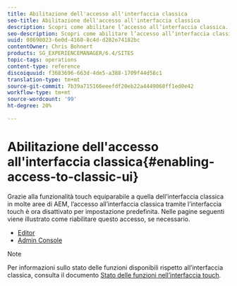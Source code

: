 ```yaml
---
title: Abilitazione dell'accesso all'interfaccia classica
seo-title: Abilitazione dell'accesso all'interfaccia classica
description: Scopri come abilitare l’accesso all’interfaccia classica.
seo-description: Scopri come abilitare l’accesso all’interfaccia classica.
uuid: 08698023-6e0d-4160-8c4d-d282e74182bc
contentOwner: Chris Bohnert
products: SG_EXPERIENCEMANAGER/6.4/SITES
topic-tags: operations
content-type: reference
discoiquuid: f3683696-663d-4de5-a388-1709f44d58c1
translation-type: tm+mt
source-git-commit: 7b39a715166eeefdf20eb22a4449068ff1ed0e42
workflow-type: tm+mt
source-wordcount: '99'
ht-degree: 20%

---
```



# Abilitazione dell&#39;accesso all&#39;interfaccia classica{#enabling-access-to-classic-ui}

Grazie alla funzionalità touch equiparabile a quella dell’interfaccia classica in molte aree di AEM, l’accesso all’interfaccia classica tramite l’interfaccia touch è ora disattivato per impostazione predefinita. Nelle pagine seguenti viene illustrato come riabilitare questo accesso, se necessario.

* [Editor](/help/sites-administering/enable-classic-ui-editor.md)
* [Admin Console](/help/sites-administering/enable-classic-ui-admin.md)

>[!NOTE]
>
>Per informazioni sullo stato delle funzioni disponibili rispetto all’interfaccia classica, consulta il documento [Stato delle funzioni nell’interfaccia touch](/help/release-notes/touch-ui-features-status.md).

